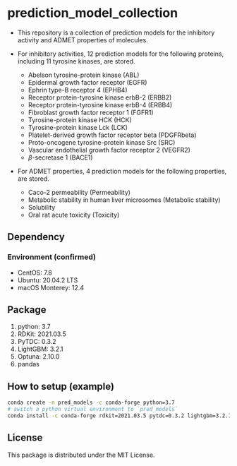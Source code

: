 # prediction_model_collection

- This repository is a collection of prediction models for the inhibitory activity and ADMET properties of molecules.

- For inhibitory activities, 12 prediction models for the following proteins, including 11 tyrosine kinases, are stored.

  - Abelson tyrosine-protein kinase (ABL)
  - Epidermal growth factor receptor (EGFR)
  - Ephrin type-B receptor 4 (EPHB4)
  - Receptor protein-tyrosine kinase erbB-2 (ERBB2)
  - Receptor protein-tyrosine kinase erbB-4 (ERBB4)
  - Fibroblast growth factor receptor 1 (FGFR1)
  - Tyrosine-protein kinase HCK (HCK)
  - Tyrosine-protein kinase Lck (LCK)
  - Platelet-derived growth factor receptor beta (PDGFRbeta)
  - Proto-oncogene tyrosine-protein kinase Src (SRC)
  - Vascular endothelial growth factor receptor 2 (VEGFR2)
  - $\beta$-secretase 1 (BACE1)

- For ADMET properties, 4 prediction models for the following properties, are stored.

  - Caco-2 permeability (Permeability)
  - Metabolic stability in human liver microsomes (Metabolic stability)
  - Solubility
  - Oral rat acute toxicity (Toxicity)


## Dependency

### Environment (confirmed)

- CentOS: 7.8
- Ubuntu: 20.04.2 LTS
- macOS Monterey: 12.4

## Package

1. python: 3.7
2. RDKit: 2021.03.5
3. PyTDC: 0.3.2
4. LightGBM: 3.2.1
5. Optuna: 2.10.0
6. pandas

## How to setup (example)

```bash
conda create -n pred_models -c conda-forge python=3.7
# switch a python virtual environment to `pred_models`
conda install -c conda-forge rdkit=2021.03.5 pytdc=0.3.2 lightgbm=3.2.1 optuna=2.10.0 pandas
```

## License

This package is distributed under the MIT License.